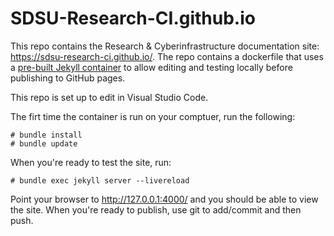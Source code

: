 # SDSU-Research-CI.github.io

This repo contains the Research & Cyberinfrastructure documentation site: https://sdsu-research-ci.github.io/. The repo contains a dockerfile that uses a [pre-built Jekyll container](https://github.com/SDSU-Research-CI/jekyll/pkgs/container/jekyll) to allow editing and testing locally before publishing to GitHub pages.

This repo is set up to edit in Visual Studio Code.

The firt time the container is run on your comptuer, run the following:
 
```
# bundle install
# bundle update
```

When you're ready to test the site, run:

```
# bundle exec jekyll server --livereload
```

Point your browser to http://127.0.0.1:4000/ and you should be able to view the site. When you're ready to publish, use git to add/commit and then push.
